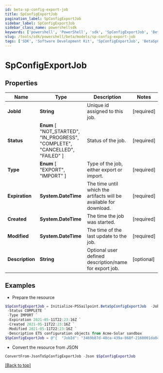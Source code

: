 ```yaml
---
id: beta-sp-config-export-job
title: SpConfigExportJob
pagination_label: SpConfigExportJob
sidebar_label: SpConfigExportJob
sidebar_class_name: powershellsdk
keywords: ['powershell', 'PowerShell', 'sdk', 'SpConfigExportJob', 'BetaSpConfigExportJob'] 
slug: /tools/sdk/powershell/beta/models/sp-config-export-job
tags: ['SDK', 'Software Development Kit', 'SpConfigExportJob', 'BetaSpConfigExportJob']
---
```



# SpConfigExportJob

## Properties

Name | Type | Description | Notes
------------ | ------------- | ------------- | -------------
**JobId** | **String** | Unique id assigned to this job. | [required]
**Status** |  **Enum** [  "NOT_STARTED",    "IN_PROGRESS",    "COMPLETE",    "CANCELLED",    "FAILED" ] | Status of the job. | [required]
**Type** |  **Enum** [  "EXPORT",    "IMPORT" ] | Type of the job, either export or import. | [required]
**Expiration** | **System.DateTime** | The time until which the artifacts will be available for download. | [required]
**Created** | **System.DateTime** | The time the job was started. | [required]
**Modified** | **System.DateTime** | The time of the last update to the job. | [required]
**Description** | **String** | Optional user defined description/name for export job. | [optional] 

## Examples

- Prepare the resource
```powershell
$SpConfigExportJob = Initialize-PSSailpoint.BetaSpConfigExportJob  -JobId 3469b87d-48ca-439a-868f-2160001da8c1 `
 -Status COMPLETE `
 -Type IMPORT `
 -Expiration 2021-05-11T22:23:16Z `
 -Created 2021-05-11T22:23:16Z `
 -Modified 2021-05-11T22:23:16Z `
 -Description ETS configuration objects from Acme-Solar sandbox
$SpConfigExportJob = @"{  "JobId": "3469b87d-48ca-439a-868f-2160001da8c1", "Status": "COMPLETE", "Type": "IMPORT", "Expiration": "2021-05-11T22:23:16Z", "Created": "2021-05-11T22:23:16Z", "Modified": "2021-05-11T22:23:16Z", "Description": "ETS configuration objects from Acme-Solar sandbox" }"@
```

- Convert the resource from JSON
```powershell
ConvertFrom-JsonToSpConfigExportJob -Json $SpConfigExportJob
```


[[Back to top]](#) 


